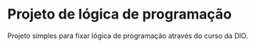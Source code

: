 # Projeto de lógica de programação

Projeto simples para fixar lógica de programação através do curso da DIO. 
